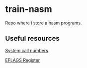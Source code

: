 # train-nasm
Repo where i store a nasm programs.
## Useful resources
[System call numbers](https://github.com/torvalds/linux/blob/v3.13/arch/x86/syscalls/syscall_64.tbl#L69)

[EFLAGS Register](https://en.wikibooks.org/wiki/X86_Assembly/X86_Architecture#EFLAGS_Register)

